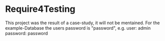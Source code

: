 # Require4Testing

This project was the result of a case-study, it will not be mentained.
For the example-Database the users password is "password", e.g. user: admin password: password
